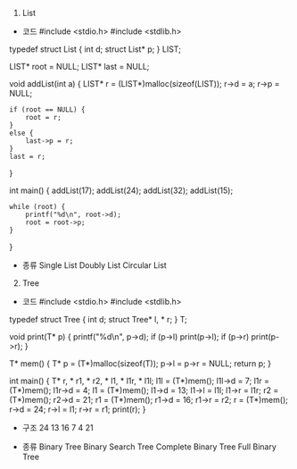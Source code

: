 1. List
 - 코드
#include <stdio.h>
#include <stdlib.h>

typedef struct List {
	int d;
	struct List* p;
} LIST;

LIST* root = NULL;
LIST* last = NULL;

void addList(int a) {
	LIST* r = (LIST*)malloc(sizeof(LIST));
	r->d = a;
	r->p = NULL;

	if (root == NULL) {
		root = r;
	}
	else {
		last->p = r;
	}
	last = r;
}

int main() {
	addList(17);
	addList(24);
	addList(32);
	addList(15);

	while (root) {
		printf("%d\n", root->d);
		root = root->p;
	}
}

 - 종류
  Single List
  Doubly List
  Circular List

2. Tree
 - 코드
 #include <stdio.h>
#include <stdlib.h>

typedef struct Tree {
	int d;
	struct Tree* l, * r;
} T;

void print(T* p) {
	printf("%d\n", p->d);
	if (p->l) print(p->l);
	if (p->r) print(p->r);
}

T* mem() {
	T* p = (T*)malloc(sizeof(T));
	p->l = p->r = NULL;
	return p;
}

int main() {
	T* r, * r1, * r2, * l1, * l1r, * l1l;
	l1l = (T*)mem(); l1l->d = 7;
	l1r = (T*)mem(); l1r->d = 4;
	l1 = (T*)mem(); l1->d = 13; l1->l = l1l; l1->r = l1r;
	r2 = (T*)mem(); r2->d = 21;
	r1 = (T*)mem(); r1->d = 16; r1->r = r2;
	r = (T*)mem(); r->d = 24; r->l = l1; r->r = r1;
	print(r);
}

 - 구조
                             24
                     13              16
                7          4                21

 - 종류
  Binary Tree
  Binary Search Tree
  Complete Binary Tree
  Full Binary Tree
